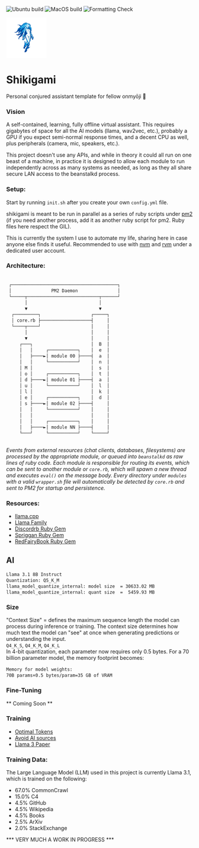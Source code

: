 ![Ubuntu build](https://github.com/Ifiht/Shikigami/actions/workflows/ubuntu.yml/badge.svg)
![MacOS build](https://github.com/Ifiht/Shikigami/actions/workflows/macos.yml/badge.svg)
![Formatting Check](https://github.com/Ifiht/Shikigami/actions/workflows/syntax.yml/badge.svg)

<img src="https://raw.githubusercontent.com/Ifiht/Shikigami/main/resources/Ice_Spirit_by_Rasgar.png" width="109" height="109">

# Shikigami
Personal conjured assistant template for fellow onmyōji :bookmark:

### Vision
A self-contained, learning, fully offline virtual assistant. This requires gigabytes of space for all the AI models (llama, wav2vec, etc.), probably a GPU if you expect semi-normal response times, and a decent CPU as well, plus peripherals (camera, mic, speakers, etc.).

This project doesn't use any APIs, and while in theory it could all run on one beast of a machine, in practice it is designed to allow each module to run independently across as many systems as needed, as long as they all share secure LAN access to the beanstalkd process.

### Setup:
Start by running `init.sh` after you create your own `config.yml` file.

shikigami is meant to be run in parallel as a series of ruby scripts under [pm2](https://pm2.keymetrics.io/) (if you need another process, add it as another ruby script for pm2. Ruby files here respect the GIL).

This is currently the system I use to automate my life, sharing here in case anyone else finds it useful. Recommended to use with [nvm](https://github.com/nvm-sh/nvm) and [rvm](https://github.com/rvm/rvm) under a dedicated user account.

### Architecture:
```
                                            
 ┌────────────────────────────────────────┐ 
 │               PM2 Daemon               │ 
 └─────┬───────────────────────────┬──────┘ 
       │                           │        
       ▼                           ▼        
  ┌─────────┐                   ┌─────┐     
  │ core.rb ├───────────────────┤     │     
  └────┬────┘                   │     │     
       │                        │     │     
       ▼                        │     │     
     ┌───┐                      │  B  │     
     │   │     ┌───────────┐    │  e  │     
     │   ├────►│ module 00 ├────┤  a  │     
     │   │     └───────────┘    │  n  │     
     │ M │                      │  s  │     
     │ o │     ┌───────────┐    │  t  │     
     │ d ├────►│ module 01 ├────┤  a  │     
     │ u │     └───────────┘    │  l  │     
     │ l │                      │  k  │     
     │ e │     ┌───────────┐    │  d  │     
     │ s ├────►│ module 02 ├────┤     │     
     │   │     └───────────┘    │     │     
     │   │                      │     │     
     │   │     ┌───────────┐    │     │     
     │   ├────►│ module NN ├────┤     │     
     └───┘     └───────────┘    └─────┘     
                                            
```
_Events from external resources (chat clients, databases, filesystems) are processed by the appropriate module, or queued into `beanstalkd` as raw lines of ruby code. Each module is responsible for routing its events, which can be sent to another module or `core.rb`, which will spawn a new thread and executes `eval()` on the message body.
Every directory under `modules` with a valid `wrapper.sh` file will automatically be detected by `core.rb` and sent to PM2 for startup and persistence._

### Resources:
- [llama.cpp](https://github.com/ggerganov/llama.cpp/tree/master)
- [Llama Family](https://huggingface.co/meta-llama)
- [Discordrb Ruby Gem](https://github.com/shardlab/discordrb/tree/main)
- [Spriggan Ruby Gem](https://github.com/Ifiht/Spriggan/blob/main)
- [RedFairyBook Ruby Gem](https://github.com/Ifiht/RedFairyBook/tree/main)
## AI
```
Llama 3.1 8B Instruct
Quantization: Q5_K_M
llama_model_quantize_internal: model size  = 30633.02 MB
llama_model_quantize_internal: quant size  =  5459.93 MB

```
### Size
"Context Size" = defines the maximum sequence length the model can process during inference or training. The context size determines how much text the model can "see" at once when generating predictions or understanding the input.  
`Q4_K_S`, `Q4_K_M`, `Q4_K_L`  
In 4-bit quantization, each parameter now requires only 0.5 bytes. For a 70 billion parameter model, the memory footprint becomes:

    Memory for model weights:
    70B params×0.5 bytes/param=35 GB of VRAM
    
### Fine-Tuning
** Coming Soon **

### Training
- [Optimal Tokens](https://arxiv.org/abs/2203.15556)
- [Avoid AI sources](https://arxiv.org/abs/2305.17493)
- [Llama 3 Paper](https://scontent-iad3-1.xx.fbcdn.net/v/t39.2365-6/468347782_9231729823505907_4580471254289036098_n.pdf?_nc_cat=110&ccb=1-7&_nc_sid=3c67a6&_nc_ohc=Gou09yQLZqwQ7kNvgHlphYw&_nc_zt=14&_nc_ht=scontent-iad3-1.xx&_nc_gid=AWr4p5C4Ebxrs7DbkH5-qon&oh=00_AYDsB9QkEUQRv5gMpkQkcBRMK7COVfO5tiEo0mUwNIOU_g&oe=675A3A80)

### Training Data:
The Large Language Model (LLM) used in this project is currently Llama 3.1, which is trained on the following:
- 67.0% CommonCrawl
- 15.0% C4
- 4.5% GitHub
- 4.5% Wikipedia
- 4.5% Books
- 2.5% ArXiv
- 2.0% StackExchange


*** VERY MUCH A WORK IN PROGRESS ***

